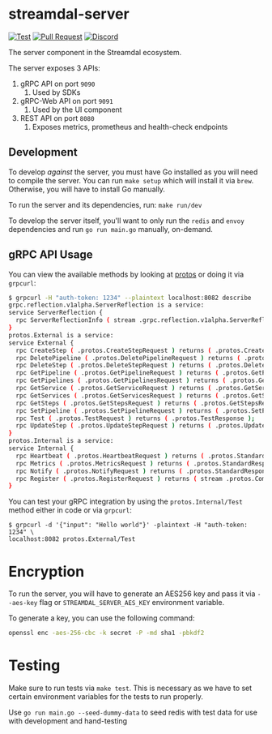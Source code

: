 streamdal-server
================
[![Test](https://github.com/streamdal/server/actions/workflows/main-test.yml/badge.svg)](https://github.com/streamdal/server/actions/workflows/main-test.yml)
[![Pull Request](https://github.com/streamdal/server/actions/workflows/pr-test.yml/badge.svg)](https://github.com/streamdal/server/actions/workflows/pr-test.yml)
[![Discord](https://img.shields.io/badge/Community-Discord-4c57e8.svg)](https://discord.gg/streamdal)

The server component in the Streamdal ecosystem.

The server exposes 3 APIs:

1. gRPC API on port `9090`
   1. Used by SDKs
2. gRPC-Web API on port `9091`
   1. Used by the UI component
3. REST API on port `8080`
   1. Exposes metrics, prometheus and health-check endpoints

## Development

To develop _against_ the server, you must have Go installed as you 
will need to compile the server. You can run `make setup` which will install
it via `brew`. Otherwise, you will have to install Go manually.

To run the server and its dependencies, run: `make run/dev`

To develop the server itself, you'll want to only run the `redis` and
`envoy` dependencies and run `go run main.go` manually, on-demand.

## gRPC API Usage

You can view the available methods by looking at [protos](https://github.com/streamdal/protos)
or doing it via `grpcurl`:

```bash
$ grpcurl -H "auth-token: 1234" --plaintext localhost:8082 describe
grpc.reflection.v1alpha.ServerReflection is a service:
service ServerReflection {
  rpc ServerReflectionInfo ( stream .grpc.reflection.v1alpha.ServerReflectionRequest ) returns ( stream .grpc.reflection.v1alpha.ServerReflectionResponse );
}
protos.External is a service:
service External {
  rpc CreateStep ( .protos.CreateStepRequest ) returns ( .protos.CreateStepResponse );
  rpc DeletePipeline ( .protos.DeletePipelineRequest ) returns ( .protos.DeletePipelineResponse );
  rpc DeleteStep ( .protos.DeleteStepRequest ) returns ( .protos.DeleteStepResponse );
  rpc GetPipeline ( .protos.GetPipelineRequest ) returns ( .protos.GetPipelineResponse );
  rpc GetPipelines ( .protos.GetPipelinesRequest ) returns ( .protos.GetPipelinesResponse );
  rpc GetService ( .protos.GetServiceRequest ) returns ( .protos.GetServiceResponse );
  rpc GetServices ( .protos.GetServicesRequest ) returns ( .protos.GetServicesResponse );
  rpc GetSteps ( .protos.GetStepsRequest ) returns ( .protos.GetStepsResponse );
  rpc SetPipeline ( .protos.SetPipelineRequest ) returns ( .protos.SetPipelineResponse );
  rpc Test ( .protos.TestRequest ) returns ( .protos.TestResponse );
  rpc UpdateStep ( .protos.UpdateStepRequest ) returns ( .protos.UpdateStepResponse );
}
protos.Internal is a service:
service Internal {
  rpc Heartbeat ( .protos.HeartbeatRequest ) returns ( .protos.StandardResponse );
  rpc Metrics ( .protos.MetricsRequest ) returns ( .protos.StandardResponse );
  rpc Notify ( .protos.NotifyRequest ) returns ( .protos.StandardResponse );
  rpc Register ( .protos.RegisterRequest ) returns ( stream .protos.CommandResponse );
}
```

You can test your gRPC integration by using the `protos.Internal/Test` method
either in code or via `grpcurl`: 

```
$ grpcurl -d '{"input": "Hello world"}' -plaintext -H "auth-token: 1234" \
localhost:8082 protos.External/Test
```

# Encryption

To run the server, you will have to generate an AES256 key and pass it via `--aes-key` flag or `STREAMDAL_SERVER_AES_KEY` 
environment variable.

To generate a key, you can use the following command:

```bash
openssl enc -aes-256-cbc -k secret -P -md sha1 -pbkdf2
```

# Testing
Make sure to run tests via `make test`. This is necessary as we have to set
certain environment variables for the tests to run properly.

Use `go run main.go --seed-dummy-data` to seed redis with test data for use with development and hand-testing
